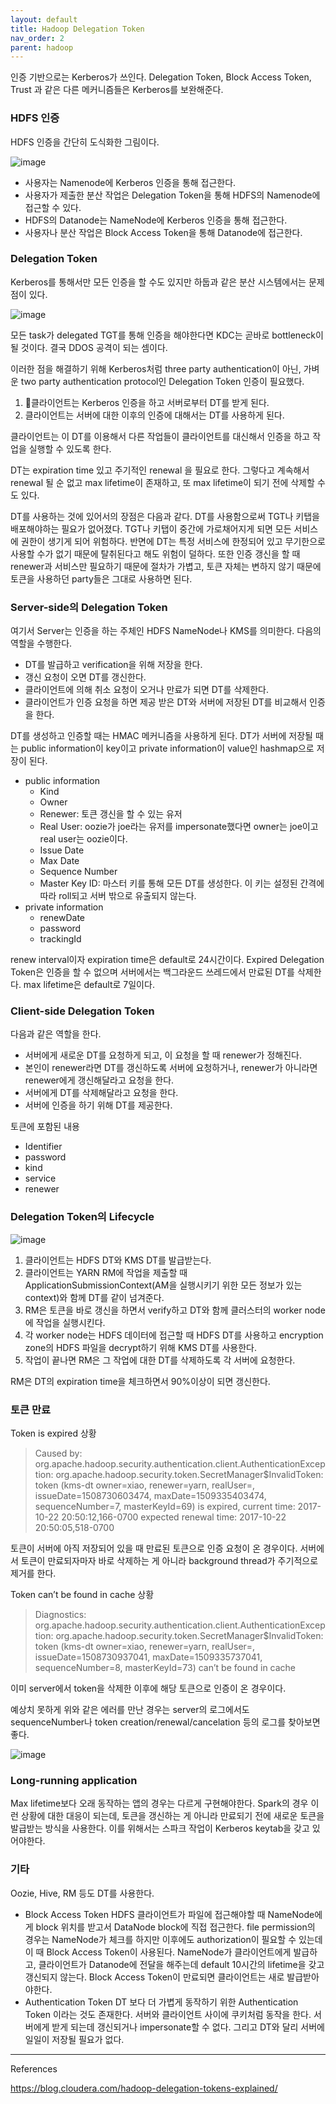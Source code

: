 ```yaml
---
layout: default
title: Hadoop Delegation Token
nav_order: 2
parent: hadoop
---
```


인증 기반으로는 Kerberos가 쓰인다.
Delegation Token, Block Access Token, Trust 과 같은 다른 메커니즘들은 Kerberos를 보완해준다.

### HDFS 인증

HDFS 인증을 간단히 도식화한 그림이다.

![image](../images/DelegationToken_1.png)

- 사용자는 Namenode에 Kerberos 인증을 통해 접근한다.
- 사용자가 제출한 분산 작업은 Delegation Token을 통해 HDFS의 Namenode에 접근할 수 있다.
- HDFS의 Datanode는 NameNode에 Kerberos 인증을 통해 접근한다.
- 사용자나 분산 작업은 Block Access Token을 통해 Datanode에 접근한다.

### Delegation Token

Kerberos를 통해서만 모든 인증을 할 수도 있지만 하둡과 같은 분산 시스템에서는 문제점이 있다.

![image](../images/DelegationToken_2.png)

모든 task가 delegated TGT를 통해 인증을 해야한다면 KDC는 곧바로 bottleneck이 될 것이다.
결국 DDOS 공격이 되는 셈이다.

이러한 점을 해결하기 위해 Kerberos처럼 three party authentication이 아닌, 가벼운 two party authentication protocol인 Delegation Token 인증이 필요했다.

1. 클라이언트는 Kerberos 인증을 하고 서버로부터 DT를 받게 된다.
1. 클라이언트는 서버에 대한 이후의 인증에 대해서는 DT를 사용하게 된다.

클라이언트는 이 DT를 이용해서 다른 작업들이 클라이언트를 대신해서 인증을 하고 작업을 실행할 수 있도록 한다.

DT는 expiration time 있고 주기적인 renewal 을 필요로 한다.
그렇다고 계속해서 renewal 될 순 없고 max lifetime이 존재하고, 또 max lifetime이 되기 전에 삭제할 수도 있다.

DT를 사용하는 것에 있어서의 장점은 다음과 같다.
DT를 사용함으로써 TGT나 키탭을 배포해야하는 필요가 없어졌다.
TGT나 키탭이 중간에 가로채어지게 되면 모든 서비스에 권한이 생기게 되어 위험하다.
반면에 DT는 특정 서비스에 한정되어 있고 무기한으로 사용할 수가 없기 때문에 탈취된다고 해도 위험이 덜하다.
또한 인증 갱신을 할 때 renewer과 서비스만 필요하기 때문에 절차가 가볍고, 토큰 자체는 변하지 않기 때문에 토큰을 사용하던 party들은 그대로 사용하면 된다.

### Server-side의 Delegation Token

여기서 Server는 인증을 하는 주체인 HDFS NameNode나 KMS를 의미한다.
다음의 역할을 수행한다.

- DT를 발급하고 verification을 위해 저장을 한다.
- 갱신 요청이 오면 DT를 갱신한다.
- 클라이언트에 의해 취소 요청이 오거나 만료가 되면 DT를 삭제한다.
- 클라이언트가 인증 요청을 하면 제공 받은 DT와 서버에 저장된 DT를 비교해서 인증을 한다.

DT를 생성하고 인증할 때는 HMAC 메커니즘을 사용하게 된다.
DT가 서버에 저장될 때는 public information이 key이고 private information이 value인 hashmap으로 저장이 된다.

- public information
  - Kind
  - Owner
  - Renewer: 토큰 갱신을 할 수 있는 유저
  - Real User: oozie가 joe라는 유저를 impersonate했다면 owner는 joe이고 real user는 oozie이다.
  - Issue Date
  - Max Date
  - Sequence Number
  - Master Key ID: 마스터 키를 통해 모든 DT를 생성한다. 이 키는 설정된 간격에 따라 roll되고 서버 밖으로 유출되지 않는다.
- private information
  - renewDate
  - password
  - trackingId

renew interval이자 expiration time은 default로 24시간이다.
Expired Delegation Token은 인증을 할 수 없으며 서버에서는 백그라운드 쓰레드에서 만료된 DT를 삭제한다.
max lifetime은 default로 7일이다.

### Client-side Delegation Token

다음과 같은 역할을 한다.

- 서버에게 새로운 DT를 요청하게 되고, 이 요청을 할 때 renewer가 정해진다.
- 본인이 renewer라면 DT를 갱신하도록 서버에 요청하거나, renewer가 아니라면 renewer에게 갱신해달라고 요청을 한다.
- 서버에게 DT를 삭제해달라고 요청을 한다.
- 서버에 인증을 하기 위해 DT를 제공한다.

토큰에 포함된 내용

- Identifier
- password
- kind
- service
- renewer

### Delegation Token의 Lifecycle

![image](../images/DelegationToken_lifecycle.png)

1. 클라이언트는 HDFS DT와 KMS DT를 발급받는다.
1. 클라이언트는 YARN RM에 작업을 제출할 때 ApplicationSubmissionContext(AM을 실행시키기 위한 모든 정보가 있는 context)와 함께 DT를 같이 넘겨준다.
1. RM은 토큰을 바로 갱신을 하면서 verify하고 DT와 함께 클러스터의 worker node에 작업을 실행시킨다.
1. 각 worker node는 HDFS 데이터에 접근할 때 HDFS DT를 사용하고 encryption zone의 HDFS 파일을 decrypt하기 위해 KMS DT를 사용한다.
1. 작업이 끝나면 RM은 그 작업에 대한 DT를 삭제하도록 각 서버에 요청한다.

RM은 DT의 expiration time을 체크하면서 90%이상이 되면 갱신한다.

### 토큰 만료

Token is expired 상황

> Caused by: org.apache.hadoop.security.authentication.client.AuthenticationException: org.apache.hadoop.security.token.SecretManager$InvalidToken: token (kms-dt owner=xiao, renewer=yarn, realUser=, issueDate=1508730603474, maxDate=1509335403474, sequenceNumber=7, masterKeyId=69) is expired, current time: 2017-10-22 20:50:12,166-0700 expected renewal time: 2017-10-22 20:50:05,518-0700

토큰이 서버에 아직 저장되어 있을 때 만료된 토큰으로 인증 요청이 온 경우이다.
서버에서 토큰이 만료되자마자 바로 삭제하는 게 아니라 background thread가 주기적으로 제거를 한다.

Token can’t be found in cache 상황

> Diagnostics: org.apache.hadoop.security.authentication.client.AuthenticationException: org.apache.hadoop.security.token.SecretManager$InvalidToken: token (kms-dt owner=xiao, renewer=yarn, realUser=, issueDate=1508730937041, maxDate=1509335737041, sequenceNumber=8, masterKeyId=73) can’t be found in cache

이미 server에서 token을 삭제한 이후에 해당 토큰으로 인증이 온 경우이다.

예상치 못하게 위와 같은 에러를 만난 경우는 server의 로그에서도 sequenceNumber나 token creation/renewal/cancelation 등의 로그를 찾아보면 좋다.

![image](../images/DelegationToken_expired.png)

### Long-running application

Max lifetime보다 오래 동작하는 앱의 경우는 다르게 구현해야한다.
Spark의 경우 이런 상황에 대한 대응이 되는데, 토큰을 갱신하는 게 아니라 만료되기 전에 새로운 토큰을 발급받는 방식을 사용한다.
이를 위해서는 스파크 작업이 Kerberos keytab을 갖고 있어야한다.

### 기타

Oozie, Hive, RM 등도 DT를 사용한다.

- Block Access Token
  HDFS 클라이언트가 파일에 접근해야할 때 NameNode에게 block 위치를 받고서 DataNode block에 직접 접근한다. file permission의 경우는 NameNode가 체크를 하지만 이후에도 authorization이 필요할 수 있는데 이 때 Block Access Token이 사용된다. NameNode가 클라이언트에게 발급하고, 클라이언트가 Datanode에 전달을 해주는데 default 10시간의 lifetime을 갖고 갱신되지 않는다. Block Access Token이 만료되면 클라이언트는 새로 발급받아야한다.
- Authentication Token
  DT 보다 더 가볍게 동작하기 위한 Authentication Token 이라는 것도 존재한다. 서버와 클라이언트 사이에 쿠키처럼 동작을 한다. 서버에게 받게 되는데 갱신되거나 impersonate할 수 없다. 그리고 DT와 달리 서버에 일일이 저장될 필요가 없다.

---

References

https://blog.cloudera.com/hadoop-delegation-tokens-explained/
